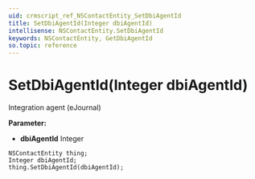 ```yaml
---
uid: crmscript_ref_NSContactEntity_SetDbiAgentId
title: SetDbiAgentId(Integer dbiAgentId)
intellisense: NSContactEntity.SetDbiAgentId
keywords: NSContactEntity, GetDbiAgentId
so.topic: reference
---
```


# SetDbiAgentId(Integer dbiAgentId)

Integration agent (eJournal)

**Parameter:** 
 - **dbiAgentId** Integer

```crmscript
NSContactEntity thing;
Integer dbiAgentId;
thing.SetDbiAgentId(dbiAgentId);
```

